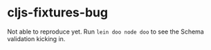 # cljs-fixtures-bug

Not able to reproduce yet. Run `lein doo node doo` to see the Schema
validation kicking in.
